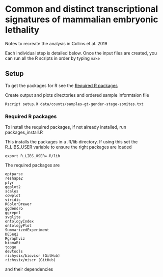 # Common and distinct transcriptional signatures of mammalian embryonic lethality

Notes to recreate the analysis in Collins et al. 2019

Each individual step is detailed below. Once the input files are created,
you can run all the R scripts in order by typing `make`

## Setup

To get the packages for R see the [Required R packages](#packages)

Create output and plots directories and ordered sample informtaion file

```
Rscript setup.R data/counts/samples-gt-gender-stage-somites.txt
```

<h3 id="packages">Required R packages</h3>

To install the required packages, if not already installed, run packages_install.R

This installs the packages in a .R/lib directory. If using this set the R_LIBS_USER
variable to ensure the right packages are loaded

```
export R_LIBS_USER=.R/lib
```

The required packages are
```
optparse
reshape2
plyr
ggplot2
scales
cowplot
viridis
RColorBrewer
ggdendro
ggrepel
svglite
ontologyIndex
ontologyPlot
SummarizedExperiment
DESeq2
Rgraphviz
biomaRt
topgo
devtools
richysix/biovisr (GitHub)
richysix/miscr (GitHub)
```
and their dependencies

